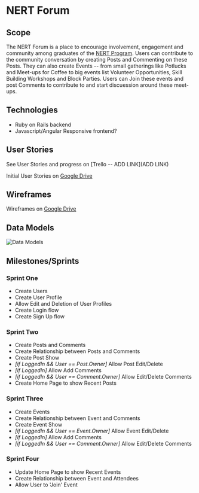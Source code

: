 # NERT Forum
## Scope
The NERT Forum is a place to encourage involvement, engagement and community among graduates of the [NERT Program](http://sf-fire.org/neighborhood-emergency-response-team-nert). Users can contribute to the community conversation by creating Posts and Commenting on these Posts. They can also create Events -- from small gatherings like Potlucks and Meet-ups for Coffee to big events list Volunteer Opportunities, Skill Building Workshops and Block Parties. Users can Join these events and post Comments to contribute to and start discuession around these meet-ups.

## Technologies
- Ruby on Rails backend
- Javascript/Angular Responsive frontend?

## User Stories
See User Stories and progress on [Trello -- ADD LINK](ADD LINK)

Initial User Stories on [Google Drive](https://drive.google.com/open?id=0BwFLR37h9aikVDFUNXNWUDZmbjA)

## Wireframes
Wireframes on [Google Drive](https://drive.google.com/drive/u/0/folders/0BwFLR37h9aikbUMwS2FLTmNOM00)

## Data Models
![Data Models](https://lh3.googleusercontent.com/rsOw1KyWbJSzWJyseXV6Rfg0G84a52tzBaS5DfOvV9hTnda-4nb1U8uWz8CGUAcqRV-vDpF35JIB6MCODXbV1upCYco49q2gJ8XGn88snGEFNvB_uKX7V7r0W4lbU9yI-yq03AFOYRYbrr1cKC9vtQ-jiHTMx_LcJlAnDxFtgJ2HXaaylfqByoiy0jeOJXjA-_RQYY3j03KMyhYTPyBUpddgtSIrwuHzSW-o1yKA4KUObnQKVPyCQMYO2OB16V5CGgzeOmO2kdwu70V_UGyQ1L8nlJwPxtTseCahX7KSYheyK81PNHjeXpg-IXniICnS7XjoANv7zWwuwhqrwiz2R4YIeRgVqVR4gVK9a6vFXd1rEIccrK_Iy3qJ3xY9O7GRILQ4_52lnlG1eatk4WRFrjYkl36hWbppPPbueQXm1vF_iZZTKH9zG3tNh3zmRZi0NdyvSAve60wDZcEwq0kjB4ioYdNnXIHxf3Lud-RvKAuMtX94Y3vMn73Y_IrlUO0G3OuzRWiXKoVDYQdmtYg445GPesorSm0bhALmRPPcYLkBYtb7vQepx9RU7KM8gLbKg95cOAFr=w2548-h1398)

## Milestones/Sprints
 
### Sprint One
- Create Users
- Create User Profile
- Allow Edit and Deletion of User Profiles
- Create Login flow
- Create Sign Up flow

### Sprint Two
- Create Posts and Comments
- Create Relationship between Posts and Comments
- Create Post Show
- *[if LoggedIn && User == Post.Owner]* Allow Post Edit/Delete
- *[if LoggedIn]* Allow Add Comments
- *[if LoggedIn && User == Comment.Owner]* Allow Edit/Delete Comments
- Create Home Page to show Recent Posts

### Sprint Three
- Create Events
- Create Relationship between Event and Comments
- Create Event Show
- *[if LoggedIn && User == Event.Owner]* Allow Event Edit/Delete
- *[if LoggedIn]* Allow Add Comments
- *[if LoggedIn && User == Comment.Owner]* Allow Edit/Delete Comments

### Sprint Four
- Update Home Page to show Recent Events
- Create Relationship between Event and Attendees
- Allow User to 'Join' Event

 

